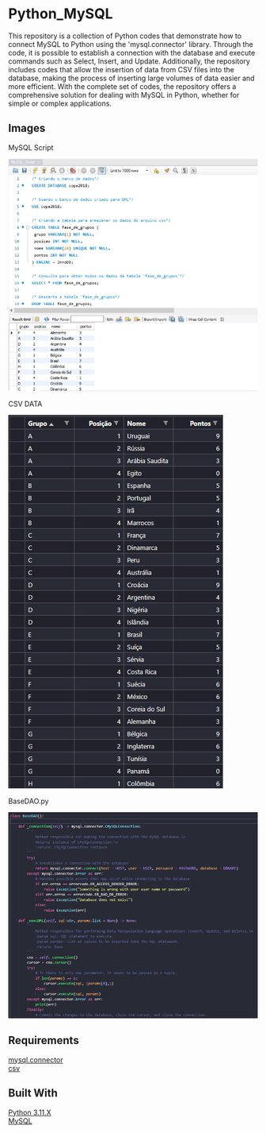 # Python_MySQL
 This repository is a collection of Python codes that demonstrate how to connect MySQL to Python using the 'mysql.connector' library. Through the code, it is possible to establish a connection with the database and execute commands such as Select, Insert, and Update. Additionally, the repository includes codes that allow the insertion of data from CSV files into the database, making the process of inserting large volumes of data easier and more efficient. With the complete set of codes, the repository offers a comprehensive solution for dealing with MySQL in Python, whether for simple or complex applications.

## Images
<p float="left">
<p>MySQL Script</p>
<img src="/images/mysql_script.png?raw=true">
<p>CSV DATA</p>
<img src="/images/csv_data.png?raw=true">
<p>BaseDAO.py</p>
<img src="/images/base_dao.png?raw=true">
</p>

## Requirements
[mysql.connector](https://pypi.org/project/mysql-connector-python/)<br>
[csv](https://docs.python.org/3/library/csv.html)

## Built With
[Python 3.11.X](https://www.python.org/)<br>
[MySQL](https://www.mysql.com/)



